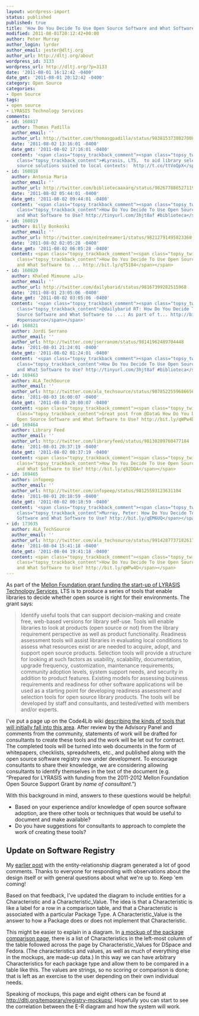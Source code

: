 ```yaml
---
layout: wordpress-import
status: published
published: true
title: 'How Do You Decide To Use Open Source Software and What Software to Use?'
modified: 2011-08-01T20:12:42+00:00
author: Peter Murray
author_login: lyrdor
author_email: jester@dltj.org
author_url: http://dltj.org/about
wordpress_id: 3133
wordpress_url: http://dltj.org/?p=3133
date: '2011-08-01 16:12:42 -0400'
date_gmt: '2011-08-01 20:12:42 -0400'
category: Open Source
categories:
- Open Source
tags:
- open source
- LYRASIS Technology Services
comments:
- id: 160817
  author: Thomas Padilla
  author_email: ''
  author_url: http://twitter.com/thomasgpadilla/status/98381537380270080
  date: '2011-08-02 13:16:01 -0400'
  date_gmt: '2011-08-02 17:16:01 -0400'
  content: '<span class="topsy_trackback_comment"><span class="topsy_twitter_username"><span
    class="topsy_trackback_content">#Lyrasis, LTS,  to aid library selection of open
    source solutions suited to local contexts:  http://t.co/ttVoQpX</span></span>'
- id: 160818
  author: Antonia Maria
  author_email: ''
  author_url: http://twitter.com/bibliotecaaxarq/status/98267788652711936
  date: '2011-08-02 05:44:01 -0400'
  date_gmt: '2011-08-02 09:44:01 -0400'
  content: '<span class="topsy_trackback_comment"><span class="topsy_twitter_username"><span
    class="topsy_trackback_content">How Do You Decide To Use Open Source Software
    and What Software to Use? http://tinyurl.com/3hjt8af #biblioteca</span></span>'
- id: 160819
  author: Billy Bonkoski
  author_email: ''
  author_url: http://twitter.com/nitedreamer1/status/98212791495823360
  date: '2011-08-02 02:05:28 -0400'
  date_gmt: '2011-08-02 06:05:28 -0400'
  content: <span class="topsy_trackback_comment"><span class="topsy_twitter_username"><span
    class="topsy_trackback_content">How Do You Decide To Use Open Source Software
    and What Software to ... http://bit.ly/qT5184</span></span>
- id: 160820
  author: Khaled Mimoune خالد
  author_email: ''
  author_url: http://twitter.com/dailybarid/status/98167399282515968
  date: '2011-08-01 23:05:06 -0400'
  date_gmt: '2011-08-02 03:05:06 -0400'
  content: '<span class="topsy_trackback_comment"><span class="topsy_twitter_username"><span
    class="topsy_trackback_content">@dailybarid RT: How Do You Decide To Use Open
    Source Software and What Software to ...: As part of t... http://bit.ly/ndNXMJ
    #opensource</span></span>'
- id: 160821
  author: Jordi Serrano
  author_email: ''
  author_url: http://twitter.com/jserranom/status/98141962489704448
  date: '2011-08-01 21:24:01 -0400'
  date_gmt: '2011-08-02 01:24:01 -0400'
  content: '<span class="topsy_trackback_comment"><span class="topsy_twitter_username"><span
    class="topsy_trackback_content">How Do You Decide To Use Open Source Software
    and What Software to Use? http://tinyurl.com/3hjt8af #biblioteca</span></span>'
- id: 169463
  author: ALA_TechSource
  author_email: ''
  author_url: http://twitter.com/ala_techsource/status/98785225596866560
  date: '2011-08-03 16:00:07 -0400'
  date_gmt: '2011-08-03 20:00:07 -0400'
  content: <span class="topsy_trackback_comment"><span class="topsy_twitter_username"><span
    class="topsy_trackback_content">Great post from @DataG How Do You Decide To Use
    Open Source Software and What Software to Use? http://bit.ly/qWPw4D</span></span>
- id: 169464
  author: Library Feed
  author_email: ''
  author_url: http://twitter.com/libraryfeed/status/98130209760477184
  date: '2011-08-01 20:37:19 -0400'
  date_gmt: '2011-08-02 00:37:19 -0400'
  content: <span class="topsy_trackback_comment"><span class="topsy_twitter_username"><span
    class="topsy_trackback_content">How Do You Decide To Use Open Source Software
    and What Software to Use? http://bit.ly/q92DQA</span></span>
- id: 169465
  author: infopeep
  author_email: ''
  author_url: http://twitter.com/infopeep/status/98125593123631104
  date: '2011-08-01 20:18:59 -0400'
  date_gmt: '2011-08-02 00:18:59 -0400'
  content: '<span class="topsy_trackback_comment"><span class="topsy_twitter_username"><span
    class="topsy_trackback_content">Murray, Peter: How Do You Decide To Use Open Source
    Software and What Software to Use? http://bit.ly/qEM6UQ</span></span>'
- id: 173635
  author: ALA_TechSource
  author_email: ''
  author_url: http://twitter.com/ala_techsource/status/99142877371826177
  date: '2011-08-04 15:41:18 -0400'
  date_gmt: '2011-08-04 19:41:18 -0400'
  content: <span class="topsy_trackback_comment"><span class="topsy_twitter_username"><span
    class="topsy_trackback_content">How Do You Decide To Use Open Source Software
    and What Software to Use? http://bit.ly/qWPw4D</span></span>
---
```

<p>As part of the <a href="http://web.archive.org/web/20120624232639/http://www.lyrasis.org:80/News/Press-Releases/2011/LYRASIS-Receives-Grant-to-Support-Open-Source.aspx" title="Lyrasis:  LYRASIS Receives Grant to Support Open Source">Mellon Foundation grant funding the start-up of LYRASIS Technology Services</a>, LTS is to produce a series of tools that enable libraries to decide whether open source is right for their environments.  The grant says:</p>
<blockquote><p>Identify useful tools that can support decision-making and create free, web-based versions for library self-use. Tools will enable libraries to look at products (open source or not) from the library requirement perspective as well as product functionality. Readiness assessment tools will assist libraries in evaluating local conditions to assess what resources exist or are needed to acquire, adopt, and support open source products. Selection tools will provide a structure for looking at such factors as usability, scalability, documentation, upgrade frequency, customization, maintenance requirements, community adoption levels, system support needs, and security in addition to product features. Existing models for assessing business requirements and readiness for other software applications will be used as a starting point for developing readiness assessment and selection tools for open source library products. The tools will be developed by staff and consultants, and tested/vetted with members and/or experts.</p></blockquote>
<p>I've put a page up on the Code4Lib wiki <a href="http://wiki.code4lib.org/index.php/Decision_Support_Tools" title="Decision Support Tools - Code4Lib">describing the kinds of tools that will initially fall into this area</a>.  After review by the Advisory Panel and comments from the community, statements of work will be drafted for consultants to create these tools and the work will be let out for contract.  The completed tools will be turned into web documents in the form of whitepapers, checklists, spreadsheets, etc., and published along with the open source software registry now under development. To encourage consultants to share their knowledge, we are considering allowing consultants to identify themselves in the text of the document (e.g. &ldquo;Prepared for LYRASIS with funding from the 2011-2012 Mellon Foundation Open Source Support Grant by <i>name of consultant</i>.&rdquo;)</p>
<p>With this background in mind, answers to these questions would be helpful:</p>
<ul>
<li>Based on your experience and/or knowledge of open source software adoption, are there other tools or techniques that would be useful to document and make available?</li>
<li>Do you have suggestions for consultants to approach to complete the work of creating these tools?</li>
</ul>
<h2>Update on Software Registry</h2>
<p>My <a href="/article/oss-registry-database/">earlier post</a> with the entity-relationship diagram generated a lot of good comments.  Thanks to everyone for responding with observations about the design itself or with general questions about what we're up to.  Keep 'em coming!</p>
<p>Based on that feedback, I've updated the diagram to include entities for a Characteristic and a Characteristic_Value.  The idea is that a Characteristic is like a label for a row in a comparison table, and that a Characteristic is associated with a particular Package Type.  A Characteristic_Value is the answer to how a Package does or does not implement that Characteristic.</p>
<p>This might be easier to explain in a diagram.  In <a href="/temporary/registry-mockups/comparison.html">a mockup of the package comparison page</a>, there is a list of Characteristics in the left-most column of the table followed across the page by Characteristic_Values for DSpace and Fedora.  (The characteristics and values, as well as much of everything else in the mockups, are made-up data.)  In this way we can have arbitrary Characteristics for each package type and allow them to be compared in a table like this.  The values are strings, so no scoring or comparison is done; that is left as an exercise to the user depending on their own individual needs.</p>
<p>Speaking of mockups, this page and eight others can be found at <a href="/temporary/registry-mockups/">http://dltj.org/temporary/registry-mockups/</a>.  Hopefully you can start to see the correlation between the E-R diagram and how the system will work.</p>
